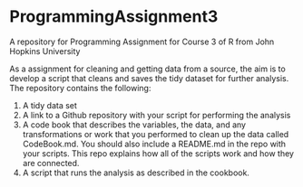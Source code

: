 # ProgrammingAssignment3
A repository for Programming Assignment for Course 3 of R from John Hopkins University

As a assignment for cleaning and getting data from a source, the aim is to develop a script that cleans and saves the tidy dataset for further analysis.
The repository contains the following:
1. A tidy data set
2. A link to a Github repository with your script for performing the analysis
3. A code book that describes the variables, the data, and any transformations or work that you performed to clean up the data called CodeBook.md. You should also include a README.md in the repo with your scripts. This repo explains how all of the scripts work and how they are connected.
4. A script that runs the analysis as described in the cookbook.
